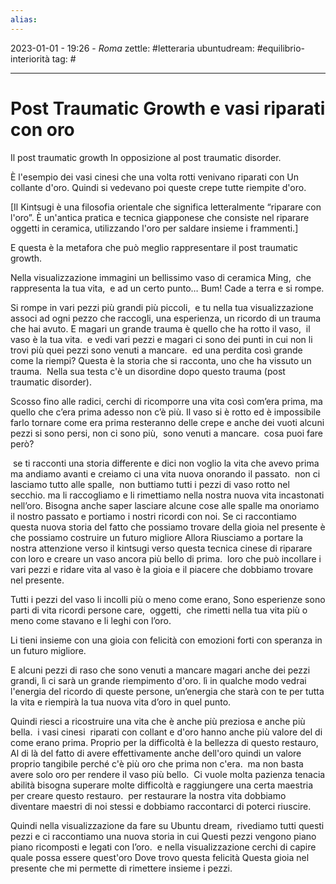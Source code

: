 ```yaml
---
alias: 
---
```

2023-01-01 - 19:26 - *Roma*
zettle: #letteraria
ubuntudream: #equilibrio-interiorità
tag: #

---
# Post Traumatic Growth e vasi riparati con oro

Il post traumatic growth In opposizione al post traumatic disorder.

È l'esempio dei vasi cinesi che una volta rotti venivano riparati con Un collante d'oro. Quindi si vedevano poi queste crepe tutte riempite d'oro.

[Il Kintsugi è una filosofia orientale che significa letteralmente “riparare con l'oro”. È un'antica pratica e tecnica giapponese che consiste nel riparare oggetti in ceramica, utilizzando l'oro per saldare insieme i frammenti.]

E questa è la metafora che può meglio rappresentare il post traumatic growth.

Nella visualizzazione immagini un bellissimo vaso di ceramica Ming,  che rappresenta la tua vita,  e ad un certo punto… Bum! Cade a terra e si rompe.

Si rompe in vari pezzi più grandi più piccoli,  e tu nella tua visualizzazione associ ad ogni pezzo che raccogli, una esperienza, un ricordo di un trauma che hai avuto. E magari un grande trauma è quello che ha rotto il vaso,  il vaso è la tua vita.  e vedi vari pezzi e magari ci sono dei punti in cui non li trovi più quei pezzi sono venuti a mancare.  ed una perdita così grande come la riempi? Questa è la storia che si racconta, uno che ha vissuto un trauma.  Nella sua testa c'è un disordine dopo questo trauma (post traumatic disorder).

Scosso fino alle radici, cerchi di ricomporre una vita così com’era prima, ma quello che c’era prima adesso non c’è più. Il vaso si è rotto ed è impossibile farlo tornare come era prima resteranno delle crepe e anche dei vuoti alcuni pezzi si sono persi, non ci sono più,  sono venuti a mancare.  cosa puoi fare però?

 se ti racconti una storia differente e dici non voglio la vita che avevo prima ma andiamo avanti e creiamo ci una vita nuova onorando il passato.  non ci lasciamo tutto alle spalle,  non buttiamo tutti i pezzi di vaso rotto nel secchio. ma li raccogliamo e li rimettiamo nella nostra nuova vita incastonati nell’oro. Bisogna anche saper lasciare alcune cose alle spalle ma onoriamo il nostro passato e portiamo i nostri ricordi con noi. Se ci raccontiamo questa nuova storia del fatto che possiamo trovare della gioia nel presente è che possiamo costruire un futuro migliore Allora Riusciamo a portare la nostra attenzione verso il kintsugi verso questa tecnica cinese di riparare con loro e creare un vaso ancora più bello di prima.  loro che può incollare i vari pezzi e ridare vita al vaso è la gioia e il piacere che dobbiamo trovare nel presente. 

Tutti i pezzi del vaso li incolli più o meno come erano, Sono esperienze sono parti di vita ricordi persone care,  oggetti,  che rimetti nella tua vita più o meno come stavano e li leghi con l’oro.

Li tieni insieme con una gioia con felicità con emozioni forti con speranza in un futuro migliore.

E alcuni pezzi di raso che sono venuti a mancare magari anche dei pezzi grandi, lì ci sarà un grande riempimento d'oro. lì in qualche modo vedrai l'energia del ricordo di queste persone, un’energia che starà con te per tutta la vita e riempirà la tua nuova vita d’oro in quel punto.

Quindi riesci a ricostruire una vita che è anche più preziosa e anche più bella.  i vasi cinesi  riparati con collant e d'oro hanno anche più valore del di come erano prima. Proprio per la difficoltà è la bellezza di questo restauro,  Al di là del fatto di avere effettivamente anche dell'oro quindi un valore proprio tangibile perché c'è più oro che prima non c'era.  ma non basta avere solo oro per rendere il vaso più bello.  Ci vuole molta pazienza tenacia abilità bisogna superare molte difficoltà e raggiungere una certa maestria per creare questo restauro.  per restaurare la nostra vita dobbiamo diventare maestri di noi stessi e dobbiamo raccontarci di poterci riuscire.

Quindi nella visualizzazione da fare su Ubuntu dream,  rivediamo tutti questi pezzi e ci raccontiamo una nuova storia in cui Questi pezzi vengono piano piano ricomposti e legati con l’oro.  e nella visualizzazione cerchi di capire quale possa essere quest'oro Dove trovo questa felicità Questa gioia nel presente che mi permette di rimettere insieme i pezzi.
